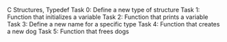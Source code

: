 C Structures, Typedef
Task 0: Define a new type of structure
Task 1: Function that initializes a variable 
Task 2: Function that prints a variable
Task 3: Define a new name for a specific type
Task 4: Function that creates a new dog
Task 5: Function that frees dogs
